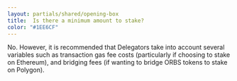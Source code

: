 ```yaml
---
layout: partials/shared/opening-box
title:  Is there a minimum amount to stake?
color: "#1EE6CF"
---
```


No. However, it is recommended that Delegators take into account several variables such as transaction gas fee costs (particularly if choosing to stake on Ethereum), and bridging fees (if wanting to bridge ORBS tokens to stake on Polygon).